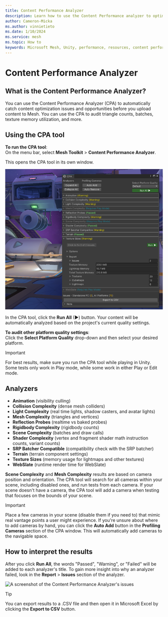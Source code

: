 ```yaml
---
title: Content Performance Analyzer
description: Learn how to use the Content Performance analyzer to optimize your Mesh experience.
author: Cameron-Micka
ms.author: vinnietieto
ms.date: 1/10/2024
ms.service: mesh
ms.topic: How to
keywords: Microsoft Mesh, Unity, performance, resources, content performance analyzer, optimizing, optimization, frames per second, FPS
---
```


# Content Performance Analyzer

## What is the Content Performance Analyzer?

You can use the Content Performance Analyzer (CPA) to automatically catch content optimization issues and opportunities before you upload content to Mesh. You can use the CPA to audit triangle counts, batches, texture memory utilization, and more.

## Using the CPA tool

**To run the CPA tool**:  
On the menu bar, select **Mesh Toolkit** > **Content Performance Analyzer**.

This opens the CPA tool in its own window.

![A screenshot of the Content Performance Analyzer window](../../media/debug-and-optimize/003-cpa-analyzer-with-background.png)

In the CPA tool, click the **Run All** (▶) button. Your content will be automatically analyzed based on the project's current quality settings. 

**To audit other platform quality settings**:  
Click the **Select Platform Quality** drop-down and then select your desired platform.

> [!IMPORTANT]
> For best results, make sure you run the CPA tool while playing in Unity. Some tests only work in Play mode, while some work in either Play or Edit mode.

## Analyzers

- **Animation** (visibility culling)
- **Collision Complexity** (dense mesh colliders)
- **Light Complexity** (real time lights, shadow casters, and avatar lights)
- **Mesh Complexity** (triangles and vertices)
- **Reflection Probes** (realtime vs baked probes)
- **Rigidbody Complexity** (rigidbody counts)
- **Scene Complexity** (batches and draw calls)
- **Shader Complexity** (vertex and fragment shader math instruction counts, variant counts)
- **SRP Batcher Compatible** (compatibility check with the SRP batcher)
- **Terrain** (terrain component settings)
- **Texture Sizes** (memory usage for lightmaps and other textures)
- **WebSlate** (runtime render time for WebSlate)

**Scene Complexity** and **Mesh Complexity** results are based on camera position and orientation. The CPA tool will search for all cameras within your scene, including disabled ones, and run tests from each camera. If your scene doesn't have a camera, the CPA tool will add a camera when testing that focuses on the bounds of your scene.

> [!IMPORTANT]
> Place a few cameras in your scene (disable them if you need to) that mimic real vantage points a user might experience. If you're unsure about where to add cameras by hand, you can click the **Auto Add** button in the **Profiling Cameras** section of the CPA window. This will automatically add cameras to the navigable space.

## How to interpret the results

After you click **Run All**, the words "Passed", "Warning", or "Failed" will be added to each analyzer's title. To gain more insight into why an analyzer failed, look in the **Report** > **Issues** section of the analyzer.

![A screenshot of the Content Performance Analyzer's issues](../../media/3d-design-performance-guide/image068.png)

> [!TIP]
> You can export results to a .CSV file and then open it in Microsoft Excel by clicking the **Export to CSV** button.
